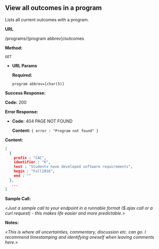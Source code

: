 **View all outcomes in a program**
----
Lists all current outcomes with a program.

**URL**

  /programs/{program abbrev}/outcomes

**Method:**

`GET` 

*  **URL Params**

   **Required:**
 
   `program abbrev=[char(5)]`

**Success Response:**

**Code:** 200

**Error Response:**

 * **Code:** 404 PAGE NOT FOUND

   **Content:** `{ error : "Program not found" }`


**Content:** 
```json
[
  {
    prefix : "CAC",
    identifier : "K",
    text : "Students have developed software requirements",
    begin : "Fall2016",
    end : ""
  },
   ...
]
```

**Sample Call:**

  <_Just a sample call to your endpoint in a runnable format ($.ajax call or a curl request) - this makes life easier and more predictable._> 

**Notes:**

  <_This is where all uncertainties, commentary, discussion etc. can go. I recommend timestamping and identifying oneself when leaving comments here._> 